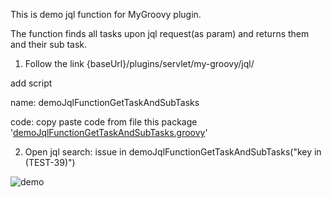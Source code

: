 This is demo jql function for MyGroovy plugin.

The function finds all tasks upon jql request(as param) and returns them and their sub task.

1) Follow the link {baseUrl}/plugins/servlet/my-groovy/jql/

add script

name: demoJqlFunctionGetTaskAndSubTasks

code: copy paste code from file this package '[demoJqlFunctionGetTaskAndSubTasks.groovy](https://github.com/mailru/jira-scripts/blob/master/mygroovy-kit/jql/demo/demoJqlFunctionGetTaskAndSubTasks.groovy)'

2) Open jql search: issue in demoJqlFunctionGetTaskAndSubTasks("key in (TEST-39)")   

![demo](https://github.com/mailru/jira-scripts/blob/master/mygroovy-kit/jql/demo/demo%20jql.png?raw=true)
